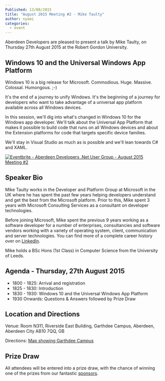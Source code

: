 ```yaml
---
Published: 13/08/2015
title: "August 2015 Meeting #2 - Mike Taulty"
author: nyami
categories:
  - event
---
```


Aberdeen Developers are pleased to present a talk by Mike Taulty, on Thursday 27th August 2015 at the Robert Gordon University.

## Windows 10 and the Universal Windows App Platform

Windows 10 is a big release for Microsoft. Commodious. Huge. Massive. Colossal. Humongous. ;-)

It's the end of a journey to unify Windows. It's the beginning of a journey for developers who want to take advantage of a universal app platform available across all Windows devices.

In this session, we'll dig into what's changed in Windows 10 for the Windows app developer. We'll talk about the Universal App Platform that makes it possible to build code that runs on all Windows devices and about the Extension platforms for code that targets specific device families.

We'll stay in Visual Studio as much as is possible and we'll lean towards C# and XAML.

[![Eventbrite - Aberdeen Developers .Net User Group - August 2015 Meeting #2](https://www.eventbrite.com/custombutton?eid=11987778769)](http://www.eventbrite.com/e/aberdeen-developers-net-user-group-august-2015-meeting-2-tickets-18094386798?aff=blog)

## Speaker Bio

Mike Taulty works in the Developer and Platform Group at Microsoft in the UK where he has spent the past few years helping developers understand and get the best from the Microsoft platform. Prior to this, Mike spent 3 years with Microsoft Consulting Services as a consultant on developer technologies.

Before joining Microsoft, Mike spent the previous 9 years working as a software developer for a number of enterprises, consultancies and software vendors working with a variety of operating system, client, communication and server technologies. You can find more of a complete career history over on [LinkedIn](http://uk.linkedin.com/in/mtaulty).

Mike holds a BSc Hons (1st Class) in Computer Science from the University of Leeds.

## Agenda - Thursday, 27th August 2015

* 1800 - 1825: Arrival and registration
* 1825 - 1830: Introduction
* 1830 - 1930: Windows 10 and the Universal Windows App Platform
* 1930 Onwards: Questions &amp; Answers followed by Prize Draw

## Location and Directions

Venue: Room N311, Riverside East Building, Garthdee Campus, Aberdeen, Aberdeen City AB10 7QQ, GB

Directions: [Map showing Garthdee Campus](https://maps.google.co.uk/maps?q=Faculty+of+Health+%26+Social+Care,+Garthdee+Campus,+Aberdeen,+Aberdeen+City+AB10+7QG,+GB&hl=en&ll=57.119317,-2.136133&spn=0.004165,0.012413&sll=57.746995,-4.687341&sspn=8.392957,25.422363&hq=Faculty+of+Health+%26+Social+Care,+Garthdee+Campus,&hnear=AB10+7QG,+United+Kingdom&t=m&z=17&iwloc=A)

## Prize Draw

All attendees will be entered into a prize draw, with the chance of winning one of the prizes from our fantastic [sponsors](http://www.aberdeendevelopers.co.uk/sponsors/).
